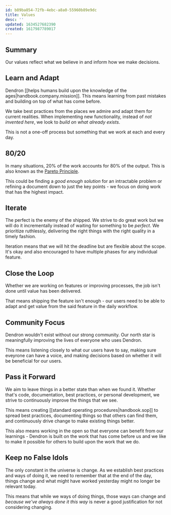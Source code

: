 ```yaml
---
id: b89ba854-72fb-4ebc-a8a0-55960b89e9dc
title: Values
desc: ''
updated: 1634527682390
created: 1617987789017
---
```


## Summary

Our values reflect what we believe in and inform how we make decisions. 

## Learn and Adapt

Dendron [[helps humans build upon the knowledge of the ages|handbook.company.mission]]. This means learning from past mistakes and building on top of what has come before.

We take best practices from the places we admire and adapt them for current realities. When implementing new functionality, instead of *not invented here*, we look to  *build on what already exists*.

This is not a one-off process but something that we work at each and every day.

## 80/20

In many situations, 20% of the work accounts for 80% of the output.  This is also known as the [Pareto Principle](https://en.wikipedia.org/wiki/Pareto_principle). 

This could be finding a *good enough solution* for an intractable problem or refining a document down to just the key points - we focus on doing work that has the highest impact.

## Iterate

The perfect is the enemy of the shipped. We strive to do great work but we will do it incrementally instead of waiting for something to be _perfect_. We prioritize ruthlessly, delivering the right things with the right quality in a timely fashion.

Iteration means that we will hit the deadline but are flexible about the scope. It's okay and also encouraged to have multiple phases for any individual feature.

<!-- ### In Practice

- We publish our work (eg. code, handbook, roadmap) in the process of working on it
- We push out updates on a [weekly release cycle](https://wiki.dendron.so/notes/932534e7-e788-4fdb-bc8c-eaf761992a8d.html) -->

## Close the Loop

Whether we are working on features or improving processes, the job isn't done until value has been delivered.

That means shipping the feature isn't enough - our users need to be able to adapt and get value from the said feature in the daily workflow.

## Community Focus

Dendron wouldn't exist without our strong community. Our north star is meaningfully improving the lives of everyone who uses Dendron. 

This means listening closely to what our users have to say, making sure eveyrone can have a voice, and making decisions based on whether it will be beneficial for our users.

## Pass it Forward

We aim to leave things in a better state than when we found it. Whether that's code, documentation, best practices, or personal development, we strive to continuously improve the things that we see.

This means creating [[standard operating procedures|handbook.sop]] to spread best practices, documenting things so that others can find them, and continuously drive change to make existing things better. 

This also means working in the open so that everyone can benefit from our learnings - Dendron is built on the work that has come before us and we like to make it possible for others to build upon the work that we do. 

## Keep no False Idols

The only constant in the universe is change. As we establish best practices and ways of doing it, we need to remember that at the end of the day, things change and what might have worked yesterday might no longer be relevant today.

This means that while we  ways of doing things, those ways can change and *because we've always done it this way* is never a good justification for not considering changing. 



<!-- ### In Practice

- We provide personal onboardings for new users
- We addressing questions and feedback in [discord](https://discord.gg/AE3NRw9) in near realtime
- We adjusting and prioritize user feedback when planning our [roadmap](https://wiki.dendron.so/notes/6e4c4f61-80a3-46fa-9ad3-04b99d9e9695.html)
- We err on the side of over communicating when we're not sure if our message is understood -->

<!-- - We dedicate a `learnings` section to the end of every project to figure out how to improve the process for next time -->

<!-- ## Sustainability

We look for virtuous cycles and long term growth in what we do. This means we think about the long term **costs and benefits** of what we do, features we ship, and promises that we make.

Whether its code, tooling our community - our goal is to leave things in a better state than how we found it.  -->


<!-- ### Key Principles

#### Pragmatism

We have high level goals but we are flexible in the details. At the end of the day we will do whatever it takes to help people make sense of the things that matter.  We look to integrate with existing tools instead of replacing them using pods and interoperable standards

## Bias for Action

> Speed matters in business. Many decisions and actions are reversible and do not need extensive study. We value calculated risk taking. 

> Amazon Leadership Principle


## Working in the Open

This means that we will be transaparent about what, how, and why we do things. 

### In Practice

- We released Dendron as an open source product
- We published our handbook for everyone to see
- We publish our [roadmap](https://wiki.dendron.so/notes/6e4c4f61-80a3-46fa-9ad3-04b99d9e9695.html) on github


### In Practice
- All important decisions and learnings are written down in the company handbook so everyone can benefit
- We are collecting and indexing the worlds data in publically available vaults on [Personal Knowledge Management](https://pkm.dendron.so/), [AWS](https://aws.dendron.so/) and of course [XKCD](https://xkcd.dendron.so/)
- We would rather scope down or postpone work than do work that is unsustainable (eg. extended long hours, significant tech debt or operational cost, etc)

### Key Principles

#### Systems First

While we generally trust that people will try to do the right thing, humans make mistakes. Its part of being human. Therefore, we aim to build automated processes and systems for common and complicated issues. 

In Practice:
- Continuous Integration tests on all features
- Checklists and SOPs for all processes

#### Flywheels

We are looking to create systems that make make things easier

In Practice:
- [[Learn and Adapt|handbook.company.values#learn-and-adapt]] -> [[Iterate|handbook.company.values#iteration]] -> [[Learn|handbook.company.values#lifelong-learning]]

#### Bias for Simplicity

Things should be as complicated as they need to be and no more. 

In Practice:
- When creating new features, opt for sensible defaults vs need for extra configuration

#### Pruning

Complexity happens when growth happens in absence of feedback. Pruning is about inventing and simplifying.  Whether its working on Dendron, internal processes or external documentation, the goal is not to simply add more features and functions but also consider how things are like as a whole

In Practice:
- Dedicated [pruning](https://wiki.dendron.so/notes/3be48b69-76e1-495e-9314-cae2fe22813d.html#pruning-️) section in changelog
- Monthly review of internal processes and external docs for pruning opportunities


<!-- ## Passing It Forward

We leave things better than we found it. Code, knowledge, the world - we like to leave things so that the next person coming back do it will have a better way of starting.

### In Practice
- all important decisions and learnings are written down in the company handbook so everyone can benefit
- we are collecting and indexing the worlds data in publically available vaults on [Personal Knowledge Management](https://pkm.dendron.so/), [AWS](https://aws.dendron.so/) and of course [XKCD](https://xkcd.dendron.so/)
 --> 
